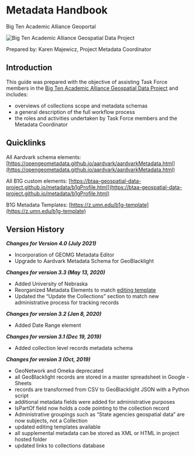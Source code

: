# Metadata Handbook
Big Ten Academic Alliance Geoportal 


![Big Ten Academic Alliance Geospatial Data Project](https://geo.btaa.org/assets/btaa-logo-e622d081b6b06b467cc6fdf105f8bd4d127734fc25ace50d8178cde95df26d67.jpg)


Prepared by: Karen Majewicz, Project Metadata Coordinator


## Introduction
This guide was prepared with the objective of assisting Task Force members in the [Big Ten Academic Alliance Geospatial Data Project](http://z.umn.edu/btaagdp) and includes:

- overviews of collections scope and metadata schemas
- a general description of the full workflow process
- the roles and activities undertaken by Task Force members and the Metadata Coordinator


## Quicklinks
All Aardvark schema elements: [https://opengeometadata.github.io/aardvark/aardvarkMetadata.html](https://opengeometadata.github.io/aardvark/aardvarkMetadata.html)

All B1G custom elements:  [https://btaa-geospatial-data-project.github.io/metadata/b1gProfile.html](https://btaa-geospatial-data-project.github.io/metadata/b1gProfile.html)

B1G Metadata Templates: [https://z.umn.edu/b1g-template](https://z.umn.edu/b1g-template)

## Version History
**_Changes for Version 4.0 (July 2021)_**
- Incorporation of GEOMG Metadata Editor
- Upgrade to Aardvark Metadata Schema for GeoBlacklight

**_Changes for version 3.3 (May 13, 2020)_**
- Added University of Nebraska
- Reorganized Metadata Elements to match [editing template](https://docs.google.com/spreadsheets/d/1dZoO1WZeyfWJnxqT9x7lJsH0MsSqlih8T-mXXjvzLNU/edit?usp=sharing)
- Updated the “Update the Collections” section to match new administrative process for tracking records

**_Changes for version 3.2 (Jan 8, 2020)_**
- Added Date Range element

**_Changes for version 3.1 (Dec 19, 2019)_**
- Added collection level records metadata schema

**_Changes for version 3 (Oct, 2019)_**
- GeoNetwork and Omeka deprecated
- all GeoBlacklight records are stored in a master spreadsheet in Google - Sheets
- records are transformed from CSV to GeoBlacklight JSON with a Python script
- additional metadata fields were added for administrative purposes
- IsPartOf field now holds a code pointing to the collection record
- Administrative groupings such as “State agencies geospatial data” are now subjects, not a Collection
- updated editing templates available
- all supplemental metadata can be stored as XML or HTML in project hosted folder
- updated links to collections database 




